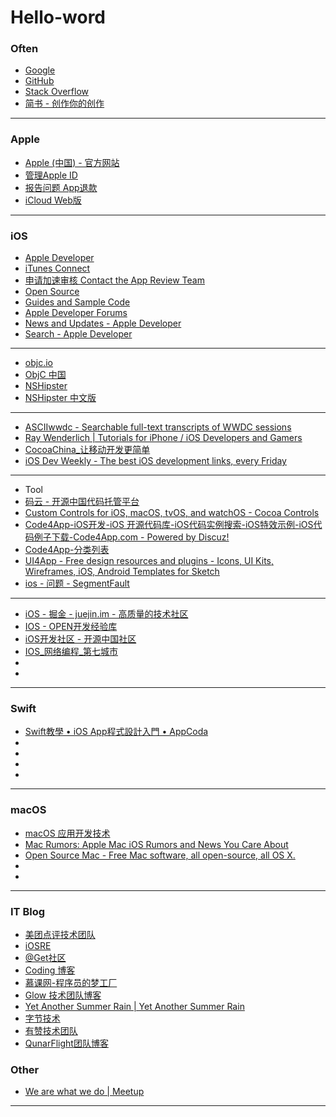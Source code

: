 # Hello-word

### Often
- [Google](http://www.google.com)
- [GitHub](https://github.com)
- [Stack Overflow](http://stackoverflow.com)
- [简书 - 创作你的创作](http://www.jianshu.com)

---

### Apple
- [Apple (中国) - 官方网站](https://www.apple.com/cn/)
- [管理Apple ID](https://appleid.apple.com/cn)
- [报告问题 App退款](https://reportaproblem.apple.com)
- [iCloud Web版](https://www.icloud.com)

---

### iOS
- [Apple Developer](https://developer.apple.com)
- [iTunes Connect](https://itunesconnect.apple.com)
- [申请加速审核 Contact the App Review Team](https://developer.apple.com/contact/app-store/?topic=expedite)
- [Open Source](https://opensource.apple.com)
- [Guides and Sample Code](https://developer.apple.com/library/content/navigation/)
- [Apple Developer Forums](https://forums.developer.apple.com/welcome)
- [News and Updates - Apple Developer](https://developer.apple.com/news/)
- [Search - Apple Developer](https://developer.apple.com/search/)
---
- [objc.io](https://www.objc.io)
- [ObjC 中国](https://www.objccn.io)
- [NSHipster](http://nshipster.com)
- [NSHipster 中文版](http://nshipster.cn)
---
- [ASCIIwwdc - Searchable full-text transcripts of WWDC sessions](http://asciiwwdc.com)
- [Ray Wenderlich | Tutorials for iPhone / iOS Developers and Gamers](https://www.raywenderlich.com)
- [CocoaChina_让移动开发更简单](http://www.cocoachina.com)
- [iOS Dev Weekly - The best iOS development links, every Friday](https://iosdevweekly.com)
---
- Tool
- [码云 - 开源中国代码托管平台](https://git.oschina.net)
- [Custom Controls for iOS, macOS, tvOS, and watchOS - Cocoa Controls](https://www.cocoacontrols.com)
- [Code4App-iOS开发-iOS 开源代码库-iOS代码实例搜索-iOS特效示例-iOS代码例子下载-Code4App.com - Powered by Discuz!](http://code4app.com)
- [Code4App-分类列表](http://www.code4app.com/category)
- [UI4App - Free design resources and plugins - Icons, UI Kits, Wireframes, iOS, Android Templates for Sketch](http://www.ui4app.com)
- [ios - 问题 - SegmentFault](https://segmentfault.com/t/ios)
---
- [iOS - 掘金 - juejin.im - 高质量的技术社区](https://juejin.im/welcome/ios)
- [IOS - OPEN开发经验库](http://www.open-open.com/lib/tag/IOS)
- [iOS开发社区 - 开源中国社区](http://www.oschina.net/ios)
- [IOS_网络编程_第七城市](http://www.th7.cn/Program/IOS/)
- []()
- []()

---

### Swift
- [Swift教學 • iOS App程式設計入門 • AppCoda](http://www.appcoda.com.tw)
- []()
- []()
- []()
- []()

---

### macOS
- [macOS 应用开发技术](http://macdev.io)
- [Mac Rumors: Apple Mac iOS Rumors and News You Care About](https://www.macrumors.com)
- [Open Source Mac - Free Mac software, all open-source, all OS X.](http://opensourcemac.org)
- []()
- []()

---

### IT Blog
- [美团点评技术团队](http://tech.meituan.com)
- [iOSRE](http://bbs.iosre.com)
- [@Get社区](http://get.ftqq.com)
- [Coding 博客](https://blog.coding.net)
- [慕课网-程序员的梦工厂](http://www.imooc.com)
- [Glow 技术团队博客](http://tech.glowing.com/cn/)
- [Yet Another Summer Rain | Yet Another Summer Rain](https://www.liaohuqiu.net/cn/)
- [字节技术](http://www.4byte.cn)
- [有赞技术团队](http://tech.youzan.com)
- [QunarFlight团队博客](http://blog.flight.dev.qunar.com)



### Other

- [We are what we do | Meetup](http://www.meetup.com)

---


